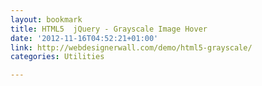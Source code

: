 ```yaml
---
layout: bookmark
title: HTML5  jQuery - Grayscale Image Hover
date: '2012-11-16T04:52:21+01:00'
link: http://webdesignerwall.com/demo/html5-grayscale/
categories: Utilities

---
```

